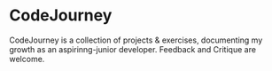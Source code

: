 # CodeJourney
CodeJourney is a collection of projects &amp; exercises, documenting my growth as an aspirinng-junior developer.  Feedback and Critique are welcome.
